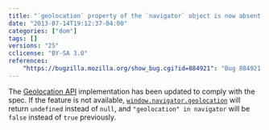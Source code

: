 ```yaml
---
title: "`geolocation` property of the `navigator` object is now absent if the API is disabled"
date: "2013-07-14T19:12:37-04:00"
categories: ["dom"]
tags: []
versions: "25"
cclicense: "BY-SA 3.0"
references:
    "https://bugzilla.mozilla.org/show_bug.cgi?id=884921": "Bug 884921 – Align navigator.geolocation with spec"
---
```

The [Geolocation API](https://developer.mozilla.org/en-US/docs/WebAPI/Using_geolocation) implementation has been updated to comply with the spec. If the feature is not available, [`window.navigator.geolocation`](https://developer.mozilla.org/en-US/docs/Web/API/window.navigator.geolocation) will return `undefined` instead of `null`, and `"geolocation" in navigator` will be `false` instead of `true` previously.
